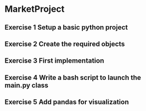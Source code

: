 # MarketProject

## Exercise 1 Setup a basic python project

## Exercise 2 Create the required objects

## Exercise 3 First implementation

## Exercise 4 Write a bash script to launch the main.py class

## Exercise 5 Add pandas for visualization
